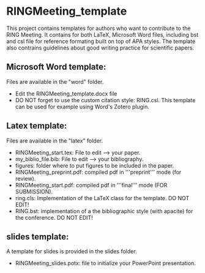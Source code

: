 # RINGMeeting_template

This project contains templates for authors who want to contribute to the RING Meeting.
It contains for both LaTeX, Microsoft Word files, including bst and csl file for reference formating built on top of APA styles.
The template also contrains guidelines about good writing practice for scientific papers. 

## Microsoft Word template:
Files are available in the "word" folder.
 * Edit the RINGMeeting_template.docx file
 * DO NOT forget to use the custom citation style: RING.csl. This template can be used for example using Word's Zotero plugin. 

## Latex template:
Files are available in the "latex" folder.
 * RINGMeeting_start.tex: File to edit --> your paper.
 * my_biblio_file.bib: File to edit --> your bibliography.
 * figures: folder where to put figures to be included in the paper.
 * RINGMeeting_preprint.pdf: compiled pdf in '''preprint''' mode (for review).
 * RINGMeeting_start.pdf: compiled pdf in '''final''' mode (FOR SUBMISSION).
 * ring.cls: Implementation of the LaTeX class for the template. DO NOT EDIT!
 * RING.bst: implementation of a the bibliographic style (with apacite) for the conference. DO NOT EDIT!

## slides template:
A template for slides is provided in the slides folder.
 * RINGMeeting_slides.potx: file to initialize your PowerPoint presentation.
